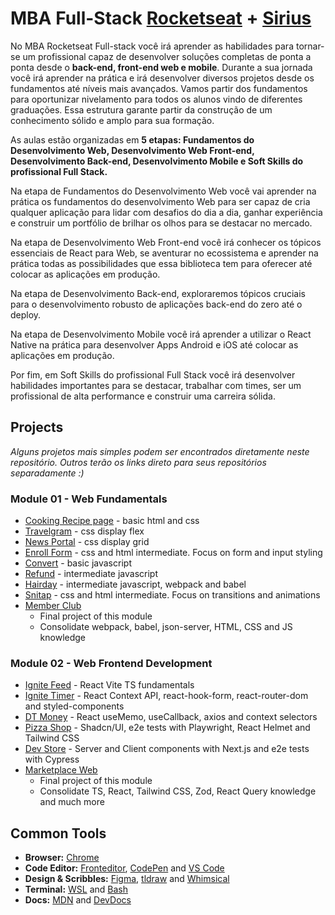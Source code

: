 # MBA Full-Stack [Rocketseat](https://www.rocketseat.com.br/) + [Sirius](https://landing.sirius.education/home/)

No MBA Rocketseat Full-stack você irá aprender as habilidades para tornar-se um profissional capaz de desenvolver soluções completas de ponta a ponta desde o **back-end, front-end web e mobile**. Durante a sua jornada você irá aprender na prática e irá desenvolver diversos projetos desde os fundamentos até níveis mais avançados. Vamos partir dos fundamentos para oportunizar nivelamento para todos os alunos vindo de diferentes graduações. Essa estrutura garante partir da construção de um conhecimento sólido e amplo para sua formação.

As aulas estão organizadas em **5 etapas: Fundamentos do Desenvolvimento Web, Desenvolvimento Web Front-end, Desenvolvimento Back-end, Desenvolvimento Mobile e Soft Skills do profissional Full Stack.**

Na etapa de Fundamentos do Desenvolvimento Web você vai aprender na prática os fundamentos do desenvolvimento Web para ser capaz de cria qualquer aplicação para lidar com desafios do dia a dia, ganhar experiência e construir um portfólio de brilhar os olhos para se destacar no mercado.

Na etapa de Desenvolvimento Web Front-end você irá conhecer os tópicos essenciais de React para Web, se aventurar no ecossistema e aprender na prática todas as possibilidades que essa biblioteca tem para oferecer até colocar as aplicações em produção.

Na etapa de Desenvolvimento Back-end, exploraremos tópicos cruciais para o desenvolvimento robusto de aplicações back-end do zero até o deploy.

Na etapa de Desenvolvimento Mobile você irá aprender a utilizar o React Native na prática para desenvolver Apps Android e iOS até colocar as aplicações em produção.

Por fim, em Soft Skills do profissional Full Stack você irá desenvolver habilidades importantes para se destacar, trabalhar com times, ser um profissional de alta performance e construir uma carreira sólida.

## Projects

_Alguns projetos mais simples podem ser encontrados diretamente neste repositório. Outros terão os links direto para seus repositórios separadamente :)_

### Module 01 - Web Fundamentals

- [Cooking Recipe page](01_web_fundamentals/html_css/cooking-recipe-page) - basic html and css
- [Travelgram](01_web_fundamentals/html_css/travel-page) - css display flex
- [News Portal](01_web_fundamentals/html_css/news-portal) - css display grid
- [Enroll Form](01_web_fundamentals/html_css/enroll-form) - css and html intermediate. Focus on form and input styling
- [Convert](01_web_fundamentals/js/convert) - basic javascript
- [Refund](01_web_fundamentals/js/refund) - intermediate javascript
- [Hairday](01_web_fundamentals/js/hairday) - intermediate javascript, webpack and babel
- [Snitap](01_web_fundamentals/html_css/snitap-patins) - css and html intermediate. Focus on transitions and animations
- [Member Club](https://github.com/lucasnfarias/rocketseat-member-club.git)
  - Final project of this module
  - Consolidate webpack, babel, json-server, HTML, CSS and JS knowledge

### Module 02 - Web Frontend Development

- [Ignite Feed](https://github.com/lucasnfarias/rocketseat-ignite-feed.git) - React Vite TS fundamentals
- [Ignite Timer](https://github.com/lucasnfarias/rocketseat-ignite-timer.git) - React Context API, react-hook-form, react-router-dom and styled-components
- [DT Money](https://github.com/lucasnfarias/rocketseat-dt-money.git) - React useMemo, useCallback, axios and context selectors
- [Pizza Shop](https://github.com/lucasnfarias/rocketseat-pizza-shop.git) - Shadcn/UI, e2e tests with Playwright, React Helmet and Tailwind CSS
- [Dev Store](https://github.com/lucasnfarias/rocketseat-devstore.git) - Server and Client components with Next.js and e2e tests with Cypress
- [Marketplace Web](https://github.com/lucasnfarias/rocketseat-marketplace-web)
  - Final project of this module
  - Consolidate TS, React, Tailwind CSS, Zod, React Query knowledge and much more

## Common Tools

- **Browser:** [Chrome](https://www.google.com.br/chrome/)
- **Code Editor:** [Fronteditor](https://www.fronteditor.dev/), [CodePen](https://codepen.io/pen/) and [VS Code](https://code.visualstudio.com/)
- **Design & Scribbles:** [Figma](https://www.figma.com/), [tldraw](https://www.tldraw.com/) and [Whimsical](whimsical.com)
- **Terminal:** [WSL](https://learn.microsoft.com/pt-br/windows/wsl/install) and [Bash](https://www.gnu.org/software/bash/)
- **Docs:** [MDN](https://developer.mozilla.org/pt-BR/) and [DevDocs](https://devdocs.io/)
